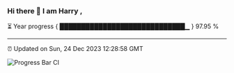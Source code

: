 ### Hi there 👋 I am Harry , 

⏳ Year progress { █████████████████████████████▁ } 97.95 %

---

⏰ Updated on Sun, 24 Dec 2023 12:28:58 GMT

![Progress Bar CI](https://github.com/duykhang68/duykhang68/workflows/Progress%20Bar%20CI/badge.svg)
